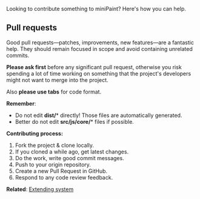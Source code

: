 Looking to contribute something to miniPaint? Here's how you can help.

## Pull requests

Good pull requests—patches, improvements, new features—are a fantastic help. They should remain focused in scope and avoid containing unrelated commits.

**Please ask first** before any significant pull request, otherwise you risk spending a lot of time working on something that the project's developers might not want to merge into the project.

Also **please use tabs** for code format.

**Remember**:
- Do not edit **dist/*** directly! Those files are automatically generated.
- Better do not edit **src/js/core/*** files if possible.

**Contributing process:**

1. Fork the project & clone locally.
2. If you cloned a while ago, get latest changes.
4. Do the work, write good commit messages.
5. Push to your origin repository.
6. Create a new Pull Request in GitHub.
7. Respond to any code review feedback.

**Related**: [Extending system](/viliusle/miniPaint/wiki/Extending)